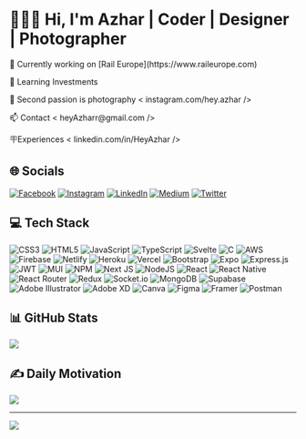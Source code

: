 # 👨🏻‍💻 Hi, I'm Azhar | Coder | Designer | Photographer
<p>🔭 Currently working on [Rail Europe](https://www.raileurope.com)</p>
<p>🌱 Learning Investments </p>
<p>📸 Second passion is photography < instagram.com/hey.azhar /> </p>
<p>📫 Contact < heyAzharr@gmail.com /> </p>
<p>🪧Experiences < linkedin.com/in/HeyAzhar /> </p>

## 🌐 Socials
[![Facebook](https://img.shields.io/badge/Facebook-%231877F2.svg?logo=Facebook&logoColor=white)](https://facebook.com/HeyAzharr) [![Instagram](https://img.shields.io/badge/Instagram-%23E4405F.svg?logo=Instagram&logoColor=white)](https://instagram.com/Hey.azhar) [![LinkedIn](https://img.shields.io/badge/LinkedIn-%230077B5.svg?logo=linkedin&logoColor=white)](https://linkedin.com/in/in/heyazhar) [![Medium](https://img.shields.io/badge/Medium-12100E?logo=medium&logoColor=white)](https://medium.com/@Sk.azharuddin) [![Twitter](https://img.shields.io/badge/Twitter-%231DA1F2.svg?logo=Twitter&logoColor=white)](https://twitter.com/HeyAzhar) 

## 💻 Tech Stack
![CSS3](https://img.shields.io/badge/css3-%231572B6.svg?style=plastic&logo=css3&logoColor=white) ![HTML5](https://img.shields.io/badge/html5-%23E34F26.svg?style=plastic&logo=html5&logoColor=white) ![JavaScript](https://img.shields.io/badge/javascript-%23323330.svg?style=plastic&logo=javascript&logoColor=%23F7DF1E) ![TypeScript](https://img.shields.io/badge/typescript-%23007ACC.svg?style=plastic&logo=typescript&logoColor=white) ![Svelte](https://img.shields.io/badge/Svelte-f73c00?style=plastic&logo=svelte&logoColor=white) ![C](https://img.shields.io/badge/c-%2300599C.svg?style=plastic&logo=c&logoColor=white) ![AWS](https://img.shields.io/badge/AWS-%23FF9900.svg?style=plastic&logo=amazon-aws&logoColor=white) ![Firebase](https://img.shields.io/badge/firebase-%23039BE5.svg?style=plastic&logo=firebase) ![Netlify](https://img.shields.io/badge/netlify-%23000000.svg?style=plastic&logo=netlify&logoColor=#00C7B7) ![Heroku](https://img.shields.io/badge/heroku-%23430098.svg?style=plastic&logo=heroku&logoColor=white) ![Vercel](https://img.shields.io/badge/vercel-%23000000.svg?style=plastic&logo=vercel&logoColor=white) ![Bootstrap](https://img.shields.io/badge/bootstrap-%23563D7C.svg?style=plastic&logo=bootstrap&logoColor=white) ![Expo](https://img.shields.io/badge/expo-1C1E24?style=plastic&logo=expo&logoColor=#D04A37) ![Express.js](https://img.shields.io/badge/express.js-%23404d59.svg?style=plastic&logo=express&logoColor=%2361DAFB) ![JWT](https://img.shields.io/badge/JWT-black?style=plastic&logo=JSON%20web%20tokens) ![MUI](https://img.shields.io/badge/MUI-%230081CB.svg?style=plastic&logo=material-ui&logoColor=white) ![NPM](https://img.shields.io/badge/NPM-%23000000.svg?style=plastic&logo=npm&logoColor=white) ![Next JS](https://img.shields.io/badge/Next-black?style=plastic&logo=next.js&logoColor=white) ![NodeJS](https://img.shields.io/badge/node.js-6DA55F?style=plastic&logo=node.js&logoColor=white) ![React](https://img.shields.io/badge/react-%2320232a.svg?style=plastic&logo=react&logoColor=%2361DAFB) ![React Native](https://img.shields.io/badge/react_native-%2320232a.svg?style=plastic&logo=react&logoColor=%2361DAFB) ![React Router](https://img.shields.io/badge/React_Router-CA4245?style=plastic&logo=react-router&logoColor=white) ![Redux](https://img.shields.io/badge/redux-%23593d88.svg?style=plastic&logo=redux&logoColor=white) ![Socket.io](https://img.shields.io/badge/Socket.io-black?style=plastic&logo=socket.io&badgeColor=010101) ![MongoDB](https://img.shields.io/badge/MongoDB-%234ea94b.svg?style=plastic&logo=mongodb&logoColor=white) 	![Supabase](https://img.shields.io/badge/Supabase-3ECF8E?style=plastic&logo=supabase&logoColor=white) ![Adobe Illustrator](https://img.shields.io/badge/adobeillustrator-%23FF9A00.svg?style=plastic&logo=adobeillustrator&logoColor=white) ![Adobe XD](https://img.shields.io/badge/Adobe%20XD-470137?style=plastic&logo=Adobe%20XD&logoColor=#FF61F6) ![Canva](https://img.shields.io/badge/Canva-%2300C4CC.svg?style=plastic&logo=Canva&logoColor=white) 	![Figma](https://img.shields.io/badge/figma-%23F24E1E.svg?style=plastic&logo=figma&logoColor=white) ![Framer](https://img.shields.io/badge/Framer-black?style=plastic&logo=framer&logoColor=blue) ![Postman](https://img.shields.io/badge/Postman-FF6C37?style=plastic&logo=postman&logoColor=white)
## 📊 GitHub Stats 
<!-- ![](https://github-readme-stats.vercel.app/api?username=HeyAzhar&theme=nord&hide_border=false&include_all_commits=true&count_private=true)<br/>
![](https://github-readme-streak-stats.herokuapp.com/?user=HeyAzhar&theme=nord&hide_border=false)<br/> -->
![](https://github-readme-stats.vercel.app/api/top-langs/?username=HeyAzhar&theme=nord&hide_border=false&include_all_commits=true&count_private=true&layout=compact)

<!-- ## 🏆 GitHub Fun Trophies
![](https://github-profile-trophy.vercel.app/?username=HeyAzhar&theme=nord&no-frame=true&no-bg=false&margin-w=4) -->

## ✍️ Daily Motivation
![](https://quotes-github-readme.vercel.app/api?type=vetical&theme=tokyonight)

---
[![](https://visitcount.itsvg.in/api?id=HeyAzhar&icon=2&color=1)](https://visitcount.itsvg.in)



  
